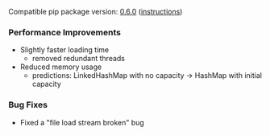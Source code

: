 <!--- https://github.com/mgroth0/deephys/releases -->

[//]: # (VERSION:1.23.1)


Compatible pip package
version: [0.6.0](https://pypi.org/project/deephys/0.6.0/) ([instructions](https://colab.research.google.com/drive/1aR5lnpVMxda7wUj1RZ6YODX5N2FA8YRn))

[//]: # (### PIP Python Package Updated to 0.6.0)
[//]: # (### New Features)

### Performance Improvements
- Slightly faster loading time
  - removed redundant threads
- Reduced memory usage
    - predictions: LinkedHashMap with no capacity -> HashMap with initial capacity 

[//]: # (### Cosmetic Changes)

### Bug Fixes
- Fixed a "file load stream broken" bug 

[//]: # (### Internal Development)
[//]: # (### New Tests)
[//]: # (### Notes)
[//]: # (### Todo)